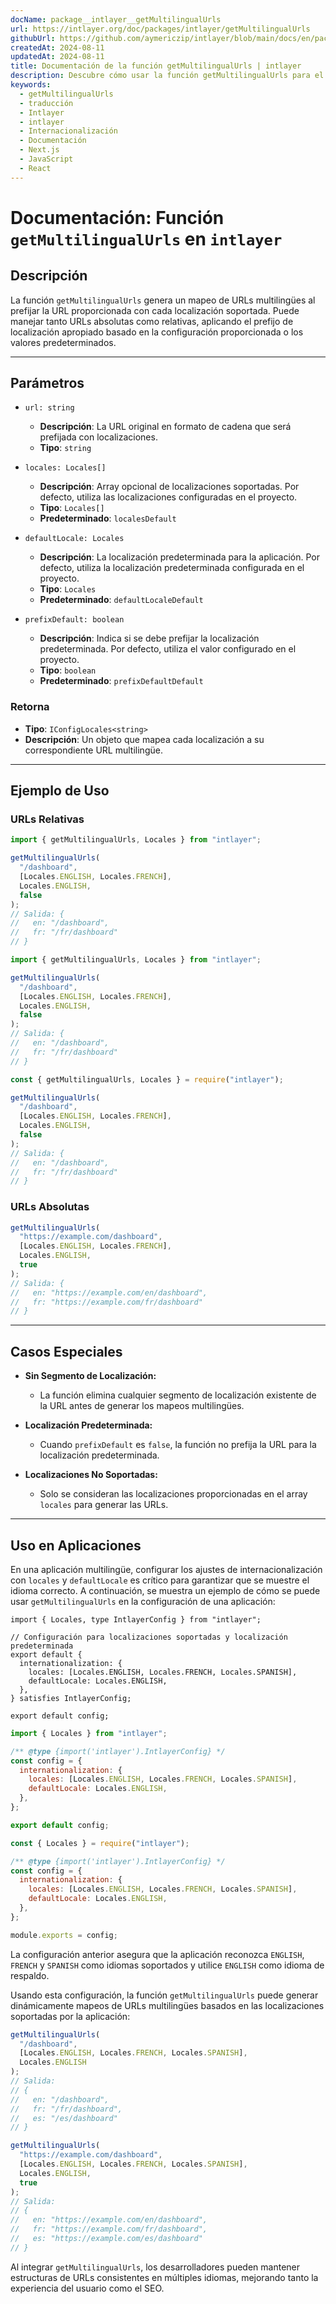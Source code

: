 ```yaml
---
docName: package__intlayer__getMultilingualUrls
url: https://intlayer.org/doc/packages/intlayer/getMultilingualUrls
githubUrl: https://github.com/aymericzip/intlayer/blob/main/docs/en/packages/intlayer/getMultilingualUrls.md
createdAt: 2024-08-11
updatedAt: 2024-08-11
title: Documentación de la función getMultilingualUrls | intlayer
description: Descubre cómo usar la función getMultilingualUrls para el paquete intlayer
keywords:
  - getMultilingualUrls
  - traducción
  - Intlayer
  - intlayer
  - Internacionalización
  - Documentación
  - Next.js
  - JavaScript
  - React
---
```


# Documentación: Función `getMultilingualUrls` en `intlayer`

## Descripción

La función `getMultilingualUrls` genera un mapeo de URLs multilingües al prefijar la URL proporcionada con cada localización soportada. Puede manejar tanto URLs absolutas como relativas, aplicando el prefijo de localización apropiado basado en la configuración proporcionada o los valores predeterminados.

---

## Parámetros

- `url: string`

  - **Descripción**: La URL original en formato de cadena que será prefijada con localizaciones.
  - **Tipo**: `string`

- `locales: Locales[]`

  - **Descripción**: Array opcional de localizaciones soportadas. Por defecto, utiliza las localizaciones configuradas en el proyecto.
  - **Tipo**: `Locales[]`
  - **Predeterminado**: `localesDefault`

- `defaultLocale: Locales`

  - **Descripción**: La localización predeterminada para la aplicación. Por defecto, utiliza la localización predeterminada configurada en el proyecto.
  - **Tipo**: `Locales`
  - **Predeterminado**: `defaultLocaleDefault`

- `prefixDefault: boolean`
  - **Descripción**: Indica si se debe prefijar la localización predeterminada. Por defecto, utiliza el valor configurado en el proyecto.
  - **Tipo**: `boolean`
  - **Predeterminado**: `prefixDefaultDefault`

### Retorna

- **Tipo**: `IConfigLocales<string>`
- **Descripción**: Un objeto que mapea cada localización a su correspondiente URL multilingüe.

---

## Ejemplo de Uso

### URLs Relativas

```typescript codeFormat="typescript"
import { getMultilingualUrls, Locales } from "intlayer";

getMultilingualUrls(
  "/dashboard",
  [Locales.ENGLISH, Locales.FRENCH],
  Locales.ENGLISH,
  false
);
// Salida: {
//   en: "/dashboard",
//   fr: "/fr/dashboard"
// }
```

```javascript codeFormat="esm"
import { getMultilingualUrls, Locales } from "intlayer";

getMultilingualUrls(
  "/dashboard",
  [Locales.ENGLISH, Locales.FRENCH],
  Locales.ENGLISH,
  false
);
// Salida: {
//   en: "/dashboard",
//   fr: "/fr/dashboard"
// }
```

```javascript codeFormat="commonjs"
const { getMultilingualUrls, Locales } = require("intlayer");

getMultilingualUrls(
  "/dashboard",
  [Locales.ENGLISH, Locales.FRENCH],
  Locales.ENGLISH,
  false
);
// Salida: {
//   en: "/dashboard",
//   fr: "/fr/dashboard"
// }
```

### URLs Absolutas

```typescript
getMultilingualUrls(
  "https://example.com/dashboard",
  [Locales.ENGLISH, Locales.FRENCH],
  Locales.ENGLISH,
  true
);
// Salida: {
//   en: "https://example.com/en/dashboard",
//   fr: "https://example.com/fr/dashboard"
// }
```

---

## Casos Especiales

- **Sin Segmento de Localización:**

  - La función elimina cualquier segmento de localización existente de la URL antes de generar los mapeos multilingües.

- **Localización Predeterminada:**

  - Cuando `prefixDefault` es `false`, la función no prefija la URL para la localización predeterminada.

- **Localizaciones No Soportadas:**
  - Solo se consideran las localizaciones proporcionadas en el array `locales` para generar las URLs.

---

## Uso en Aplicaciones

En una aplicación multilingüe, configurar los ajustes de internacionalización con `locales` y `defaultLocale` es crítico para garantizar que se muestre el idioma correcto. A continuación, se muestra un ejemplo de cómo se puede usar `getMultilingualUrls` en la configuración de una aplicación:

```tsx codeFormat="typescript"
import { Locales, type IntlayerConfig } from "intlayer";

// Configuración para localizaciones soportadas y localización predeterminada
export default {
  internationalization: {
    locales: [Locales.ENGLISH, Locales.FRENCH, Locales.SPANISH],
    defaultLocale: Locales.ENGLISH,
  },
} satisfies IntlayerConfig;

export default config;
```

```javascript codeFormat="esm"
import { Locales } from "intlayer";

/** @type {import('intlayer').IntlayerConfig} */
const config = {
  internationalization: {
    locales: [Locales.ENGLISH, Locales.FRENCH, Locales.SPANISH],
    defaultLocale: Locales.ENGLISH,
  },
};

export default config;
```

```javascript codeFormat="commonjs"
const { Locales } = require("intlayer");

/** @type {import('intlayer').IntlayerConfig} */
const config = {
  internationalization: {
    locales: [Locales.ENGLISH, Locales.FRENCH, Locales.SPANISH],
    defaultLocale: Locales.ENGLISH,
  },
};

module.exports = config;
```

La configuración anterior asegura que la aplicación reconozca `ENGLISH`, `FRENCH` y `SPANISH` como idiomas soportados y utilice `ENGLISH` como idioma de respaldo.

Usando esta configuración, la función `getMultilingualUrls` puede generar dinámicamente mapeos de URLs multilingües basados en las localizaciones soportadas por la aplicación:

```typescript
getMultilingualUrls(
  "/dashboard",
  [Locales.ENGLISH, Locales.FRENCH, Locales.SPANISH],
  Locales.ENGLISH
);
// Salida:
// {
//   en: "/dashboard",
//   fr: "/fr/dashboard",
//   es: "/es/dashboard"
// }

getMultilingualUrls(
  "https://example.com/dashboard",
  [Locales.ENGLISH, Locales.FRENCH, Locales.SPANISH],
  Locales.ENGLISH,
  true
);
// Salida:
// {
//   en: "https://example.com/en/dashboard",
//   fr: "https://example.com/fr/dashboard",
//   es: "https://example.com/es/dashboard"
// }
```

Al integrar `getMultilingualUrls`, los desarrolladores pueden mantener estructuras de URLs consistentes en múltiples idiomas, mejorando tanto la experiencia del usuario como el SEO.

